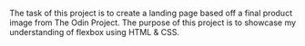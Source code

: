The task of this project is to create a landing page based off a final product image from The Odin Project. The purpose of this project is to showcase my understanding of flexbox using HTML & CSS.